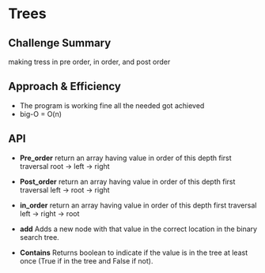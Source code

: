 # Trees


## Challenge Summary
making tress in pre order, in order, and post order 

## Approach & Efficiency
- The program is working fine all the needed got achieved  
- big-O = O(n)

## API
* **Pre_order** return an array having value in order of this depth first traversal root -> left -> right


* **Post_order** return an array having value in order of this depth first traversal left -> root -> right



* **in_order** return an array having value in order of this depth first traversal left -> right -> root



* **add** Adds a new node with that value in the correct location in the binary search tree.

* **Contains** Returns boolean to indicate if the value is in the tree at least once (True if in the tree and False if not).
